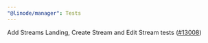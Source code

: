 ```yaml
---
"@linode/manager": Tests
---
```


Add Streams Landing, Create Stream and Edit Stream tests ([#13008](https://github.com/linode/manager/pull/13008))
